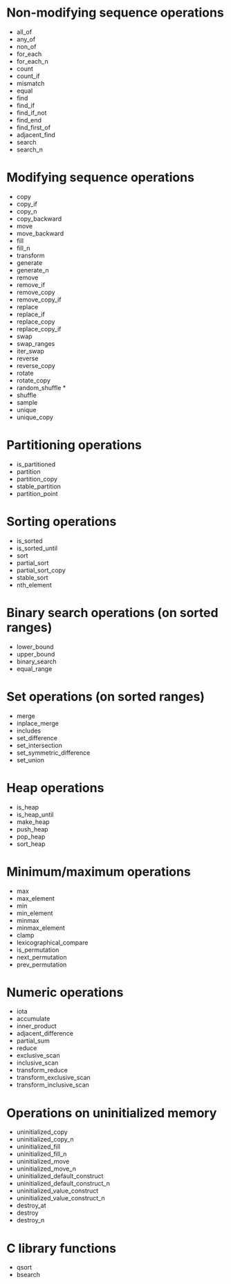 # Non-modifying sequence operations
- all_of
- any_of
- non_of
- for_each
- for_each_n
- count
- count_if
- mismatch
- equal
- find
- find_if
- find_if_not
- find_end
- find_first_of
- adjacent_find
- search
- search_n

# Modifying sequence operations
- copy
- copy_if
- copy_n
- copy_backward
- move
- move_backward
- fill
- fill_n
- transform
- generate
- generate_n
- remove
- remove_if
- remove_copy
- remove_copy_if
- replace
- replace_if
- replace_copy
- replace_copy_if
- swap
- swap_ranges
- iter_swap
- reverse
- reverse_copy
- rotate
- rotate_copy
- random_shuffle *
- shuffle
- sample
- unique
- unique_copy

# Partitioning operations
- is_partitioned
- partition
- partition_copy
- stable_partition
- partition_point

# Sorting operations
- is_sorted
- is_sorted_until
- sort
- partial_sort
- partial_sort_copy
- stable_sort
- nth_element

# Binary search operations (on sorted ranges)
- lower_bound
- upper_bound
- binary_search
- equal_range

# Set operations (on sorted ranges)
- merge
- inplace_merge
- includes
- set_difference
- set_intersection
- set_symmetric_difference
- set_union

# Heap operations
- is_heap
- is_heap_until
- make_heap
- push_heap
- pop_heap
- sort_heap

# Minimum/maximum operations
- max
- max_element
- min
- min_element
- minmax
- minmax_element
- clamp
- lexicographical_compare
- is_permutation
- next_permutation
- prev_permutation

# Numeric operations
- iota
- accumulate
- inner_product
- adjacent_difference
- partial_sum
- reduce
- exclusive_scan
- inclusive_scan
- transform_reduce
- transform_exclusive_scan
- transform_inclusive_scan

# Operations on uninitialized memory
- uninitialized_copy
- uninitialized_copy_n
- uninitialized_fill
- uninitialized_fill_n
- uninitialized_move
- uninitialized_move_n
- uninitialized_default_construct
- uninitialized_default_construct_n
- uninitialized_value_construct
- uninitialized_value_construct_n
- destroy_at
- destroy
- destroy_n

# C library functions
- qsort
- bsearch